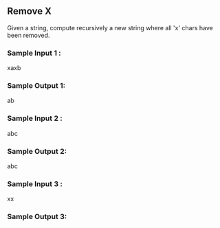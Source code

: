 ## Remove X
Given a string, compute recursively a new string where all 'x' chars have been removed.
### Sample Input 1 :
xaxb
### Sample Output 1:
ab
### Sample Input 2 :
abc
### Sample Output 2:
abc
### Sample Input 3 :
xx
### Sample Output 3: